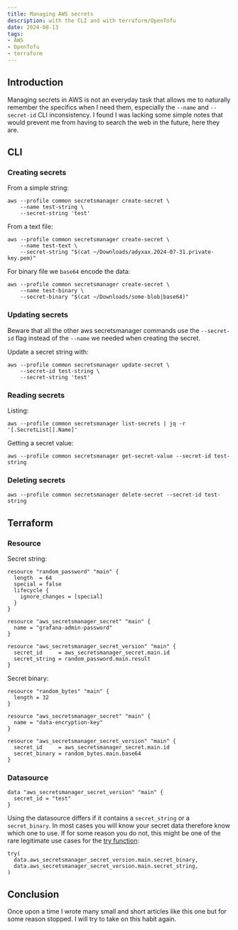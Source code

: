 ```yaml
---
title: Managing AWS secrets
description: with the CLI and with terraform/OpenTofu
date: 2024-08-13
tags:
- AWS
- OpenTofu
- terraform
---
```


## Introduction

Managing secrets in AWS is not an everyday task that allows me to naturally remember the specifics when I need them, especially the `--name` and `--secret-id` CLI inconsistency. I found I was lacking some simple notes that would prevent me from having to search the web in the future, here they are.

## CLI

### Creating secrets

From a simple string:

``` shell
aws --profile common secretsmanager create-secret \
    --name test-string \
    --secret-string 'test'
```

From a text file:

``` shell
aws --profile common secretsmanager create-secret \
    --name test-text \
    --secret-string "$(cat ~/Downloads/adyxax.2024-07-31.private-key.pem)"
```

For binary file we `base64` encode the data:

``` shell
aws --profile common secretsmanager create-secret \
    --name test-binary \
    --secret-binary "$(cat ~/Downloads/some-blob|base64)"
```

### Updating secrets

Beware that all the other aws secretsmanager commands use the `--secret-id` flag instead of the `--name` we needed when creating the secret.

Update a secret string with:

``` shell
aws --profile common secretsmanager update-secret \
    --secret-id test-string \
    --secret-string 'test'
```

### Reading secrets

Listing:

``` shell
aws --profile common secretsmanager list-secrets | jq -r '[.SecretList[].Name]'
```

Getting a secret value:

``` shell
aws --profile common secretsmanager get-secret-value --secret-id test-string
```

### Deleting secrets

``` shell
aws --profile common secretsmanager delete-secret --secret-id test-string
```

## Terraform

### Resource

Secret string:

``` hcl
resource "random_password" "main" {
  length  = 64
  special = false
  lifecycle {
    ignore_changes = [special]
  }
}

resource "aws_secretsmanager_secret" "main" {
  name = "grafana-admin-password"
}

resource "aws_secretsmanager_secret_version" "main" {
  secret_id     = aws_secretsmanager_secret.main.id
  secret_string = random_password.main.result
}
```

Secret binary:

``` hcl
resource "random_bytes" "main" {
  length = 32
}

resource "aws_secretsmanager_secret" "main" {
  name = "data-encryption-key"
}

resource "aws_secretsmanager_secret_version" "main" {
  secret_id     = aws_secretsmanager_secret.main.id
  secret_binary = random_bytes.main.base64
}
```

### Datasource

``` hcl
data "aws_secretsmanager_secret_version" "main" {
  secret_id = "test"
}
```

Using the datasource differs if it contains a `secret_string` or a `secret_binary`. In most cases you will know your secret data therefore know which one to use. If for some reason you do not, this might be one of the rare legitimate use cases for the [try function](https://developer.hashicorp.com/terraform/language/functions/try):

``` hcl
try(
  data.aws_secretsmanager_secret_version.main.secret_binary,
  data.aws_secretsmanager_secret_version.main.secret_string,
)
```

## Conclusion

Once upon a time I wrote many small and short articles like this one but for some reason stopped. I will try to take on this habit again.

